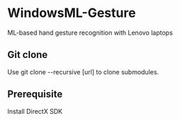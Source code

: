 # WindowsML-Gesture
 ML-based hand gesture recognition with Lenovo laptops

## Git clone
 Use git clone --recursive [url] to clone submodules.

## Prerequisite
 Install DirectX SDK